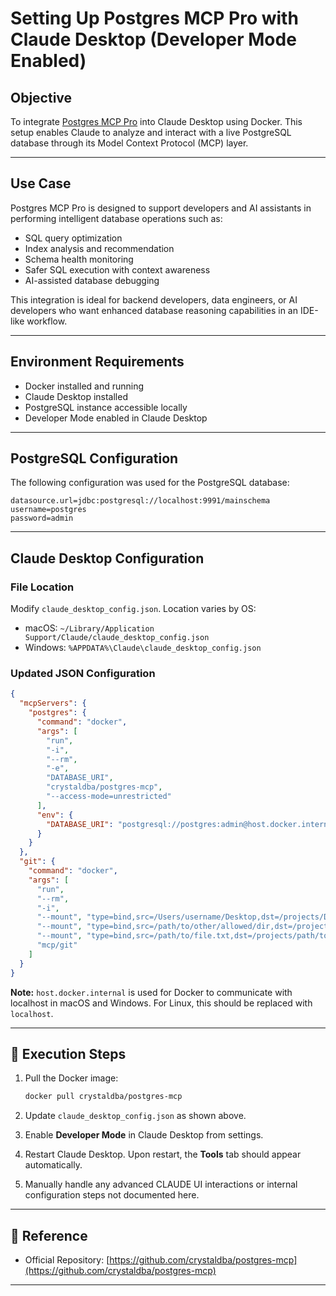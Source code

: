 #  Setting Up Postgres MCP Pro with Claude Desktop (Developer Mode Enabled)

##  Objective

To integrate [Postgres MCP Pro](https://github.com/crystaldba/postgres-mcp) into Claude Desktop using Docker. This setup enables Claude to analyze and interact with a live PostgreSQL database through its Model Context Protocol (MCP) layer.

---

##  Use Case

Postgres MCP Pro is designed to support developers and AI assistants in performing intelligent database operations such as:

* SQL query optimization
* Index analysis and recommendation
* Schema health monitoring
* Safer SQL execution with context awareness
* AI-assisted database debugging

This integration is ideal for backend developers, data engineers, or AI developers who want enhanced database reasoning capabilities in an IDE-like workflow.

---

## Environment Requirements

* Docker installed and running
* Claude Desktop installed
* PostgreSQL instance accessible locally
* Developer Mode enabled in Claude Desktop

---

## PostgreSQL Configuration

The following configuration was used for the PostgreSQL database:

```properties
datasource.url=jdbc:postgresql://localhost:9991/mainschema
username=postgres
password=admin
```

---

##  Claude Desktop Configuration

### File Location

Modify `claude_desktop_config.json`. Location varies by OS:

* macOS: `~/Library/Application Support/Claude/claude_desktop_config.json`
* Windows: `%APPDATA%\Claude\claude_desktop_config.json`

### Updated JSON Configuration

```json
{
  "mcpServers": {
    "postgres": {
      "command": "docker",
      "args": [
        "run",
        "-i",
        "--rm",
        "-e",
        "DATABASE_URI",
        "crystaldba/postgres-mcp",
        "--access-mode=unrestricted"
      ],
      "env": {
        "DATABASE_URI": "postgresql://postgres:admin@host.docker.internal:9991/mainschema"
      }
    }
  },
  "git": {
    "command": "docker",
    "args": [
      "run",
      "--rm",
      "-i",
      "--mount", "type=bind,src=/Users/username/Desktop,dst=/projects/Desktop",
      "--mount", "type=bind,src=/path/to/other/allowed/dir,dst=/projects/other/allowed/dir,ro",
      "--mount", "type=bind,src=/path/to/file.txt,dst=/projects/path/to/file.txt",
      "mcp/git"
    ]
  }
}
```

**Note:** `host.docker.internal` is used for Docker to communicate with localhost in macOS and Windows. For Linux, this should be replaced with `localhost`.

---

## 🧪 Execution Steps

1. Pull the Docker image:

   ```bash
   docker pull crystaldba/postgres-mcp
   ```

2. Update `claude_desktop_config.json` as shown above.

3. Enable **Developer Mode** in Claude Desktop from settings.

4. Restart Claude Desktop. Upon restart, the **Tools** tab should appear automatically.

5. Manually handle any advanced CLAUDE UI interactions or internal configuration steps not documented here.

---

## 🔗 Reference

* Official Repository: [https://github.com/crystaldba/postgres-mcp](https://github.com/crystaldba/postgres-mcp)

---


